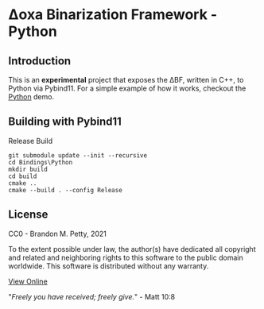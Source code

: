 # Δoxa Binarization Framework - Python

## Introduction
This is an **experimental** project that exposes the ΔBF, written in C++, to Python via Pybind11.  For a simple example of how it works, checkout the [Python](../../Demo/Python) demo.

## Building with Pybind11
Release Build
```
git submodule update --init --recursive
cd Bindings\Python
mkdir build
cd build
cmake ..
cmake --build . --config Release
```

## License
CC0 - Brandon M. Petty, 2021

To the extent possible under law, the author(s) have dedicated all copyright and related and neighboring rights to this software to the public domain worldwide. This software is distributed without any warranty.

[View Online](https://creativecommons.org/publicdomain/zero/1.0/legalcode)

"*Freely you have received; freely give.*" - Matt 10:8